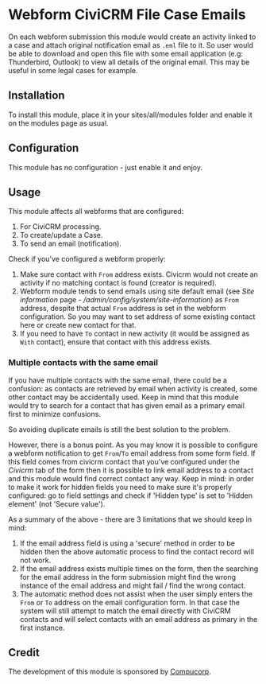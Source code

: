 # Webform CiviCRM File Case Emails

On each webform submission this module would create an activity linked to a case
and attach original notification email as `.eml` file to it. So user would be
able to download and open this file with some email application
(e.g: Thunderbird, Outlook) to view all details of the original email. This may
be useful in some legal cases for example.

## Installation

To install this module, place it in your sites/all/modules folder and enable it
on the modules page as usual.

## Configuration

This module has no configuration - just enable it and enjoy.

## Usage

This module affects all webforms that are configured:
1. For CiviCRM processing.
1. To create/update a Case.
1. To send an email (notification).

Check if you've configured a webform properly:
1. Make sure contact with `From` address exists. Civicrm would not create
an activity if no matching contact is found (creator is required).
1. Webform module tends to send emails using site default email (see *Site
information* page - */admin/config/system/site-information*) as `From` address,
despite that actual `From` address is set in the webform configuration. So you
may want to set address of some existing contact here or create new contact
for that.
1. If you need to have `To` contact in new activity (it would be assigned as
`With` contact), ensure that contact with this address exists.

### Multiple contacts with the same email

If you have multiple contacts with the same email, there could be a confusion:
as contacts are retrieved by email when activity is created, some other contact
may be accidentally used. Keep in mind that this module would try to search for
a contact that has given email as a primary email first to minimize confusions.

So avoiding duplicate emails is still the best solution to the problem.

However, there is a bonus point. As you may know it is possible to configure
a webform notification to get `From`/`To` email address from some form field.
If this field comes from civicrm contact that you've configured under the
*Civicrm* tab of the form then it is possible to link email address to a contact
and this module would find correct contact any way.
Keep in mind: in order to make it work for hidden fields you need to make
sure it's properly configured: go to field settings and check if 'Hidden type'
is set to 'Hidden element' (not 'Secure value').

As a summary of the above - there are 3 limitations that we should keep in mind:
1. If the email address field is using a 'secure' method in order to be hidden
then the above automatic process to find the contact record will not work.
1. If the email address exists multiple times on the form, then the searching
for the email address in the form submission might find the wrong instance of
the email address and might fail / find the wrong contact.
1. The automatic method does not assist when the user simply enters the `From`
or `To` address on the email configuration form. In that case the system will
still attempt to match the email directly with CiviCRM contacts and will select
contacts with an email address as primary in the first instance.

## Credit

The development of this module is sponsored
by [Compucorp](https://www.compucorp.co.uk/).

